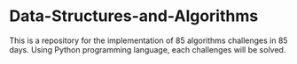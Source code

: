 # Data-Structures-and-Algorithms
This is a repository for the implementation of 85 algorithms challenges in 85 days. Using Python programming language, each challenges will be solved.
